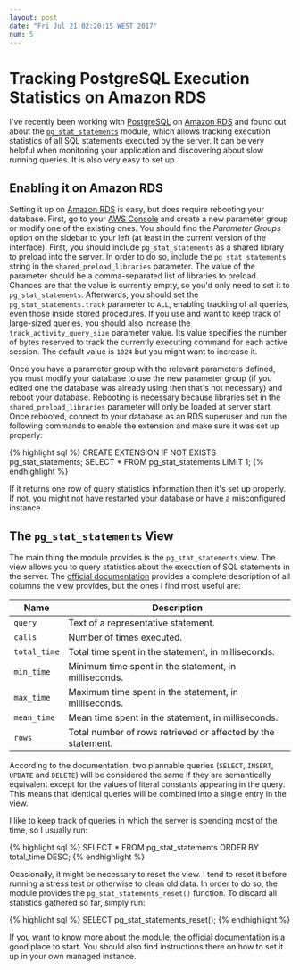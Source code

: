 ```yaml
---
layout: post
date: "Fri Jul 21 02:20:15 WEST 2017"
num: 5
---
```


# Tracking PostgreSQL Execution Statistics on Amazon RDS

I've recently been working with [PostgreSQL][postgresql] on [Amazon RDS][rds]
and found out about the [`pg_stat_statements`][pgstatstatements] module, which
allows tracking execution statistics of all SQL statements executed by the
server. It can be very helpful when monitoring your application and discovering
about slow running queries. It is also very easy to set up.

## Enabling it on Amazon RDS

Setting it up on [Amazon RDS][rds] is easy, but does require rebooting your
database. First, go to your [AWS Console][console] and create a new parameter
group or modify one of the existing ones. You should find the _Parameter Groups_
option on the sidebar to your left (at least in the current version of the
interface). First, you should include `pg_stat_statements` as a shared library
to preload into the server. In order to do so, include the `pg_stat_statements`
string in the `shared_preload_libraries` parameter. The value of the parameter
should be a comma-separated list of libraries to preload. Chances are that the
value is currently empty, so you'd only need to set it to `pg_stat_statements`.
Afterwards, you should set the `pg_stat_statements.track` parameter to `ALL`,
enabling tracking of all queries, even those inside stored procedures. If you
use and want to keep track of large-sized queries, you should also increase the
`track_activity_query_size` parameter value. Its value specifies the number of
bytes reserved to track the currently executing command for each active session.
The default value is `1024` but you might want to increase it.

Once you have a parameter group with the relevant parameters defined, you must
modify your database to use the new parameter group (if you edited one the
database was already using then that's not necessary) and reboot your database.
Rebooting is necessary because libraries set in the `shared_preload_libraries`
parameter will only be loaded at server start. Once rebooted, connect to your
database as an RDS superuser and run the following commands to enable the
extension and make sure it was set up properly:

{% highlight sql %}
CREATE EXTENSION IF NOT EXISTS pg_stat_statements;
SELECT * FROM pg_stat_statements LIMIT 1;
{% endhighlight %}

If it returns one row of query statistics information then it's set up properly.
If not, you might not have restarted your database or have a misconfigured
instance.

## The `pg_stat_statements` View

The main thing the module provides is the `pg_stat_statements` view. The view
allows you to query statistics about the execution of SQL statements in the
server. The [official documentation][pgstatstatements] provides a complete
description of all columns the view provides, but the ones I find most useful are:

| Name         | Description                                                  |
|--------------|--------------------------------------------------------------|
| `query`      | Text of a representative statement.                          |
| `calls`      | Number of times executed.                                    |
| `total_time` | Total time spent in the statement, in milliseconds.          |
| `min_time`   | Minimum time spent in the statement, in milliseconds.        |
| `max_time`   | Maximum time spent in the statement, in milliseconds.        |
| `mean_time`  | Mean time spent in the statement, in milliseconds.           |
| `rows`       | Total number of rows retrieved or affected by the statement. |

According to the documentation, two plannable queries (`SELECT`, `INSERT`,
`UPDATE` and `DELETE`) will be considered the same if they are semantically
equivalent except for the values of literal constants appearing in the query.
This means that identical queries will be combined into a single entry in the
view.

I like to keep track of queries in which the server is spending most of the time, so I usually run:

{% highlight sql %}
SELECT * FROM pg_stat_statements ORDER BY total_time DESC;
{% endhighlight %}

Ocasionally, it might be necessary to reset the view. I tend to reset it before
running a stress test or otherwise to clean old data. In order to do so, the
module provides the `pg_stat_statements_reset()` function. To discard all
statistics gathered so far, simply run:

{% highlight sql %}
SELECT pg_stat_statements_reset();
{% endhighlight %}

If you want to know more about the module,
the [official documentation][pgstatstatements] is a good place to start. You
should also find instructions there on how to set it up in your own managed
instance.

[postgresql]: https://www.postgresql.org/
[rds]: https://aws.amazon.com/rds/
[console]: https://console.aws.amazon.com/rds/
[pgstatstatements]: https://www.postgresql.org/docs/9.6/static/pgstatstatements.html
